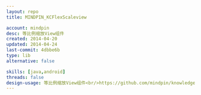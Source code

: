 ```yaml
---
layout: repo
title: MINDPIN_KCFlexScaleview

account: mindpin
desc: 等比例缩放View组件
created: 2014-04-20
updated: 2014-04-24
last-commit: 4dbbe6b
type: lib
alternative: false

skills: [java,android]
threads: false
design-usage: 等比例缩放View组件<br/>https://github.com/mindpin/knowledge-camp/wiki/2014-04-22-%E7%AD%89%E6%AF%94%E4%BE%8B%E7%BC%A9%E6%94%BEView
---
```

